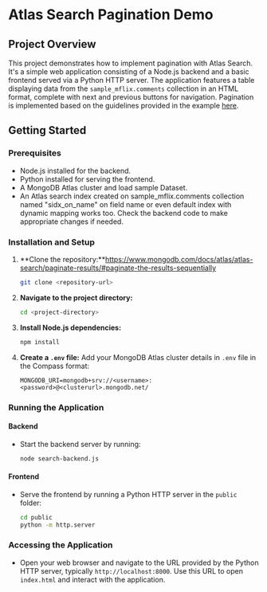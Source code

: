 # Atlas Search Pagination Demo

## Project Overview

This project demonstrates how to implement pagination with Atlas Search. It's a simple web application consisting of a Node.js backend and a basic frontend served via a Python HTTP server. The application features a table displaying data from the `sample_mflix.comments` collection in an HTML format, complete with next and previous buttons for navigation. Pagination is implemented based on the guidelines provided in the example [here](https://www.mongodb.com/docs/atlas/atlas-search/paginate-results/#paginate-the-results-sequentially).

## Getting Started

### Prerequisites

- Node.js installed for the backend.
- Python installed for serving the frontend.
- A MongoDB Atlas cluster and load sample Dataset.
- An Atlas search index created on sample_mflix.comments collection named "sidx_on_name" on field name or even default index with dynamic mapping works too. Check the backend code to make appropriate changes if needed.

### Installation and Setup

1. **Clone the repository:**https://www.mongodb.com/docs/atlas/atlas-search/paginate-results/#paginate-the-results-sequentially
   ```bash
   git clone <repository-url>
   ```
2. **Navigate to the project directory:**
   ```bash
   cd <project-directory>
   ```
3. **Install Node.js dependencies:**
   ```bash
   npm install
   ```
4. **Create a `.env` file:**
   Add your MongoDB Atlas cluster details in `.env` file in the Compass format:
   ```
   MONGODB_URI=mongodb+srv://<username>:<password>@<clusterurl>.mongodb.net/
   ```

### Running the Application

#### Backend

- Start the backend server by running:
  ```bash
  node search-backend.js
  ```

#### Frontend

- Serve the frontend by running a Python HTTP server in the `public` folder:
  ```bash
  cd public
  python -m http.server
  ```

### Accessing the Application

- Open your web browser and navigate to the URL provided by the Python HTTP server, typically `http://localhost:8000`. Use this URL to open `index.html` and interact with the application.

